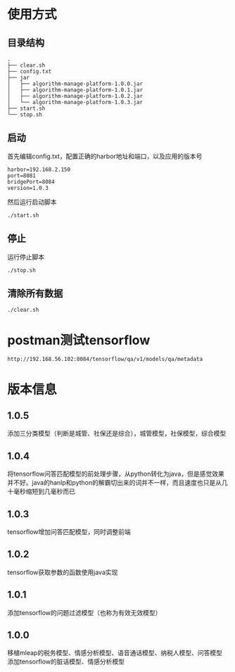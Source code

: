 # 使用方式

## 目录结构

```
.
├── clear.sh
├── config.txt
├── jar
│   ├── algorithm-manage-platform-1.0.0.jar
│   ├── algorithm-manage-platform-1.0.1.jar
│   ├── algorithm-manage-platform-1.0.2.jar
│   └── algorithm-manage-platform-1.0.3.jar
├── start.sh
└── stop.sh
```



## 启动

首先编辑config.txt，配置正确的harbor地址和端口，以及应用的版本号

```
harbor=192.168.2.150
port=8081
bridgePort=8084
version=1.0.3
```

然后运行启动脚本

```
./start.sh
```

## 停止

运行停止脚本

```
./stop.sh
```

## 清除所有数据

```
./clear.sh
```



# postman测试tensorflow

```
http://192.168.56.102:8084/tensorflow/qa/v1/models/qa/metadata
```



# 版本信息

## 1.0.5

添加三分类模型（判断是城管、社保还是综合），城管模型，社保模型，综合模型

## 1.0.4

将tensorflow问答匹配模型的前处理步骤，从python转化为java，但是感觉效果并不好。java的hanlp和python的解霸切出来的词并不一样，而且速度也只是从几十毫秒缩短到几毫秒而已

## 1.0.3

tensorflow增加问答匹配模型，同时调整前端

## 1.0.2

tensorflow获取参数的函数使用java实现

## 1.0.1

添加tensorflow的问题过滤模型（也称为有效无效模型）

## 1.0.0

移植mleap的税务模型、情感分析模型、语音通话模型、纳税人模型、问答模型
添加tensorflow的脏话模型、情感分析模型